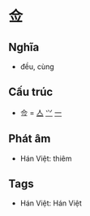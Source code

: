 # 佥

## Nghĩa

* đều, cùng

## Cấu trúc
* 佥 = [亼](亼.md) [⺍](⺍.md) [一](一.md)

## Phát âm

* Hán Việt: thiêm

## Tags
* Hán Việt: Hán Việt

<script>window.HANZI_FIELD='佥';</script>
